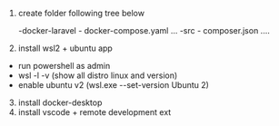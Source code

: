 1. create folder  following tree below

    -docker-laravel
        - docker-compose.yaml
        ...
    -src
        - composer.json
        ....


2. install wsl2 + ubuntu app
 - run powershell as admin
 - wsl -l -v (show all distro linux and version)
 - enable ubuntu v2 (wsl.exe --set-version Ubuntu 2)
3. install docker-desktop
4. install vscode + remote development ext
